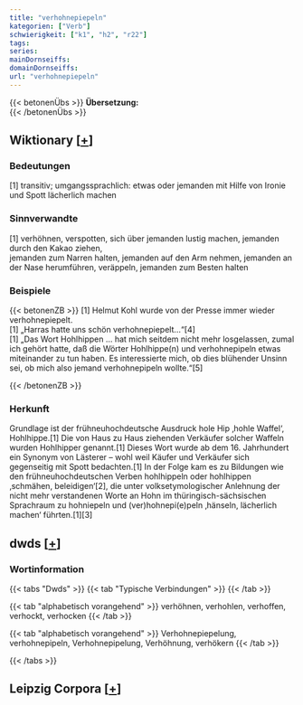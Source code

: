 ```yaml
---
title: "verhohnepiepeln"
kategorien: ["Verb"]
schwierigkeit: ["k1", "h2", "r22"]
tags:
series:
mainDornseiffs:
domainDornseiffs:
url: "verhohnepiepeln"
---
```


{{< betonenÜbs >}}
**Übersetzung:**  
{{< /betonenÜbs >}}

## Wiktionary [[+](https://de.wiktionary.org/wiki/verhohnepiepeln)]

### Bedeutungen
[1] transitiv; umgangssprachlich: etwas oder jemanden mit Hilfe von Ironie und Spott lächerlich machen  

### Sinnverwandte
[1] verhöhnen, verspotten, sich über jemanden lustig machen, jemanden durch den Kakao ziehen,  
jemanden zum Narren halten, jemanden auf den Arm nehmen, jemanden an der Nase herumführen, veräppeln, jemanden zum Besten halten  

### Beispiele
{{< betonenZB >}}
[1] Helmut Kohl wurde von der Presse immer wieder verhohnepiepelt.  
[1] „Harras hatte uns schön verhohnepiepelt…“[4]  
[1] „Das Wort Hohlhippen … hat mich seitdem nicht mehr losgelassen, zumal ich gehört hatte, daß die Wörter Hohlhippe(n) und verhohnepipeln etwas miteinander zu tun haben. Es interessierte mich, ob dies blühender Unsinn sei, ob mich also jemand verhohnepipeln wollte.“[5]  

{{< /betonenZB >}}
### Herkunft
Grundlage ist der frühneuhochdeutsche Ausdruck hole Hip ‚hohle Waffel‘, Hohlhippe.[1] Die von Haus zu Haus ziehenden Verkäufer solcher Waffeln wurden Hohlhipper genannt.[1] Dieses Wort wurde ab dem 16. Jahrhundert ein Synonym von Lästerer – wohl weil Käufer und Verkäufer sich gegenseitig mit Spott bedachten.[1] In der Folge kam es zu Bildungen wie den frühneuhochdeutschen Verben hohlhippeln oder hohlhippen ‚schmähen, beleidigen‘[2], die unter volksetymologischer Anlehnung der nicht mehr verstandenen Worte an Hohn im thüringisch-sächsischen Sprachraum zu hohniepeln und (ver)hohnepi(e)peln ‚hänseln, lächerlich machen‘ führten.[1][3]  



## dwds [[+](https://www.dwds.de/wb/verhohnepiepeln)]

### Wortinformation
{{< tabs "Dwds" >}}
{{< tab "Typische Verbindungen" >}}
{{< /tab >}}

{{< tab "alphabetisch vorangehend" >}}
verhöhnen, verhohlen, verhoffen, verhockt, verhocken
{{< /tab >}}

{{< tab "alphabetisch vorangehend" >}}
Verhohnepiepelung, verhohnepipeln, Verhohnepipelung, Verhöhnung, verhökern
{{< /tab >}}

{{< /tabs >}}

## Leipzig Corpora [[+](https://corpora.uni-leipzig.de/en/res?word=verhohnepiepeln&corpusId=deu_newscrawl-public_2018)]

